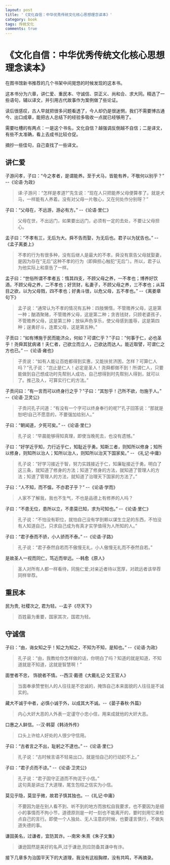 ```yaml
---
layout: post
title: '《文化自信：中华优秀传统文化核心思想理念读本》'
category: book
tags: 传统文化
comments: true
---
```


# 《文化自信：中华优秀传统文化核心思想理念读本》

在图书馆新书推荐的几个书架中间晃悠的时候发现的这本书。

这本书分为六章，讲仁爱、重民本、守诚信、崇正义、尚和合、求大同。精选了一些语句，辅以译文，并引用古代故事作为案例做了些论证。

读后很感叹，古人早就把很多问题看透了，今人却仍是很迷惘，我们不需要博古通今、出口成章，能把古人总结下的经验多吸收一点就已经够用了。

需要吐槽的有两点：一是这个书名，文化自信？越强调反倒越不自信；二是译文，有些不太准确，看上去成书比较仓促。

摘抄一些佳句，自己查找了一些译文。

## 讲仁爱

子游问孝，子曰：“今之孝者，是谓能养。至于犬马，皆能有养，不敬何以别乎？” --《论语·为政》
> 译:子游问：“怎样是孝道?”先生说：“现在人只把能养父母便算孝了。就是犬马，一样能有人养着。没有对父母一片敬心，又在何处作分别呀？”

子曰：“父母在，不远游，游必有方。” --《论语·里仁》
> 父母在世，不出远门，如果要出远门，必须有一定的去处，不要让父母担心。

孟子曰：“不孝有三，无后为大。舜不告而娶，为无后也。君子以为犹告也。” --《孟子离娄上》
> 不孝的行为有很多种，没有后继人是最大的不孝。舜没有禀告父母就娶妻，是因为存在“无后”这种不孝的行为（即舜担心触犯“无后”）。所以，君子认为他实际上和禀告了一样。

孟子曰：“世俗所谓不孝者五：惰其四支，不顾父母之养，一不孝也；博养好饮酒，不顾父母之养，二不孝也；好货财，私妻子，不顾父母之养，三不孝也；从耳目之欲，以为父母戮，四不孝也；好勇斗很，以危父母，五不孝也。” --《离娄章句下》
> 孟子说：“通常认为不孝的情况有五种：四肢懒惰，不管赡养父母，这是第一种；酗酒聚赌，不管赡养父母，这是第二种；贪吝钱财，只顾老婆孩子，不管赡养父母，这是第三种；放纵声色享乐，使父母感到羞辱，这是第四种；逞勇好斗，连累父母，这是第五种。”

子贡曰：“如有博施于民而能济众，何如？可谓仁乎？”子曰：“何事于仁，必也圣乎！尧舜其犹病诸！夫仁者，己欲立而立人，己欲达而达人。能近取譬，可谓仁之方也已。” --《论语·雍也》
> 子贡说：“如有人能让百姓都得到实惠，又能扶贫济困，怎样？可算仁人吗？”孔子说：“岂止是仁人！必定是圣人！尧舜都做不到！所谓仁人，只要能做到自己想成功时先帮别人成功，自己想得到时先帮别人得到，就可以了。推己及人，可算实行仁的方法。”

子贡问曰：“有一言而可以终身行之乎？”子曰：“其恕乎！己所不欲，勿施于人。” --《论语·卫灵公》
> 子贡问孔子问道：“有没有一个字可以终身奉行的呢?”孔子回答说：“那就是恕吧!自己不愿意的，不要强加给别人。”

子曰：“朝闻道，夕死可矣。” --《论语·里仁》
> 孔子说：“早晨能够得知真理，即使当晚死去，也没有遗憾。”

子曰：“好学近乎知，力行近乎仁，知耻近乎勇。知斯三者，则知所以修身；知所以修身，则知所以治人；知所以治人，则知所以治天下国家矣。” -- 《礼记·中庸》
> 孔子说：“好学习接近于智，努力实践接近于仁，知廉耻接近于勇。明白了这三条，就知道了修身的方法；知道了修身的方法，就知道了管理人的方法；知道了管理人的方法，就知道了治理天下国家的方法了。”

子曰：“人不知，而不愠，不亦君子乎？” --《论语·学而》
> 人家不了解我，我也不生气，不也是品德上有修养的人吗？

子曰：“不患无位，患所以立，不患莫已知，求为可知也。” --《论语·里仁》
> 孔子说：“不怕没有职位，就怕自己没有学到赖以谋生立足的东西，不怕没有人知道自己，只求自己成为有真才实学值得为人所知的人。”

子曰：“君子泰而不骄，小人骄而不泰。” --《论语·子路》
> 孔子说：“君子泰然自若而不傲慢无礼，小人傲慢无礼而不泰然自若。”

是故圣人一视而同仁，笃近而举远。--韩愈《原人》
> 圣人对所有人都一样看待，同施仁爱;对亲近者待以宽厚，对疏远者该举荐同样举荐。

## 重民本

民为贵, 社稷次之, 君为轻。--孟子《尽天下》
> 百姓最为重要，国家其次，国君为轻。

## 守诚信

子曰：“由，诲女知之乎！知之为知之，不知为不知，是知也。” --《论语·为政》
> 孔子说：“由，我教给你怎样做的话，你明白了吗？知道的就是知道，不知道就是不知道，这就是智慧啊！”

面誉者不忠， 饰貌者不情。--西汉·戴德《大戴礼记·文王官人》
> 当面奉承赞誉别人的人往往是不忠诚的，掩饰自己本来面貌的人往往是不诚实的。

藏大不诚于中者，必慎小诚于外，以成其大不诚。--《晏子春秋·外篇》
> 内心大奸大恶的人外表一定谨守小忠小信，用来成就他的大奸大恶。

口惠之人鲜信。--汉·韩婴《韩诗外传》
> 口头上许给人好处的人很少守信用。

子曰：“古者言之不出，耻躬之不逮也。” --《论语·里仁》
> 孔子说：“古时候言语不轻易出口，就是怕自己的行动赶不上。”

子曰：“君子贞而不谅。” --《论语·卫灵公》
> 孔子说：“君子固守正道而不拘泥于小信。”  
> 这句真是讲出了大道理，尾生包柱之信实为小信。

莫见乎隐，莫显乎微，故君子慎其独也。--《礼记·中庸》
> 不要因为是在别人看不到、听不到的地方而放松自我要求，也不要因为是细小的事情而不拘小节，道德原则是一时一刻也不能离开的，要时刻用它来检点自己的言行。即使一个人独处、无人注意的时候，也要谨言慎行，不做失道失德的事。

谦固美名，过谦者，宜防其诈。--南宋·朱熹《朱子文集》
> 谦逊固然是美好的名声,过于谦逊,则应防备其谦中有诈。

接下几章多为治国平天下的大道理，我没有这般胸襟，没有共鸣，不再摘录。